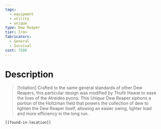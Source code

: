 ```yaml
---
tags:
  - equipment
  - utility
  - unique
type: Dew Reaper
tier: Iron
fabricators:
  - General
  - Survival
cost: 7500
---
```

# Description
> [!citation]
> Crafted to the same general standards of other Dew Reapers, this particular design was modified by Thufir Hawat to ease the lives of the Atreides pyons. This *Unique* Dew Reaper siphons a portion of the Holtzman field that powers the collection of dew to lighten the Dew Reaper itself, allowing an easier swing, lighter load and more efficiency in the long run.
```meta-bind-embed
[[found-in-location]]
```